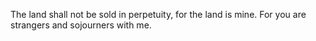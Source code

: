 The land shall not be sold in perpetuity, for the land is mine. For you are strangers and sojourners with me.
